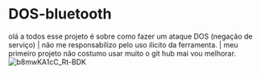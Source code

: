# DOS-bluetooth
olá a todos esse projeto é sobre como fazer um ataque DOS (negação de serviço) | não me responsabilizo pelo uso ilicito da ferramenta. | meu primeiro projeto não costumo usar muito o git hub mai vou melhorar.
![b8mwKA1cC_Rt-BDK](https://github.com/DARKSECshell/DOS-bluetooth/assets/121623691/ad107047-138c-4148-a782-dc58b1c5e00e)
